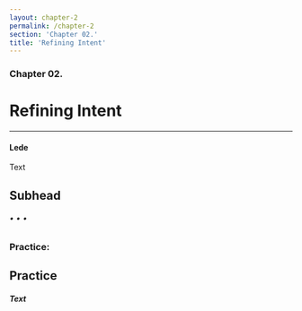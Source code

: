 ```yaml
---
layout: chapter-2
permalink: /chapter-2
section: 'Chapter 02.'
title: 'Refining Intent'
---
```


### Chapter 02.
# Refining Intent

***

#### Lede

Text

## Subhead

###### • • •

### Practice:

## Practice<br/>
##### Text


